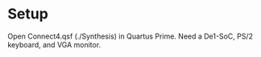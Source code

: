 # Setup
Open Connect4.qsf (./Synthesis) in Quartus Prime. Need a De1-SoC, PS/2 keyboard, and VGA monitor.
